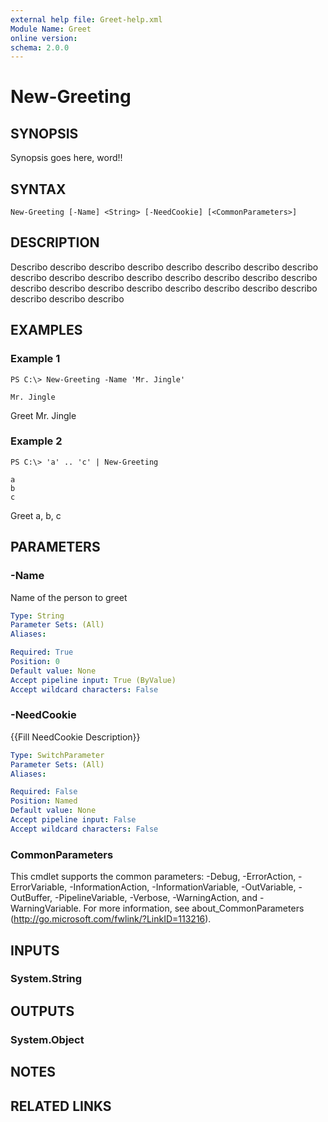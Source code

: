 ```yaml
---
external help file: Greet-help.xml
Module Name: Greet
online version:
schema: 2.0.0
---
```


# New-Greeting

## SYNOPSIS
Synopsis goes here, word!!

## SYNTAX

```
New-Greeting [-Name] <String> [-NeedCookie] [<CommonParameters>]
```

## DESCRIPTION
Describo describo describo describo describo describo describo describo describo describo describo describo describo describo describo describo describo describo describo describo describo describo describo describo describo describo describo

## EXAMPLES

### Example 1
```
PS C:\> New-Greeting -Name 'Mr. Jingle'

Mr. Jingle
```

Greet Mr.
Jingle

### Example 2
```
PS C:\> 'a' .. 'c' | New-Greeting

a
b
c
```

Greet a, b, c

## PARAMETERS

### -Name
Name of the person to greet

```yaml
Type: String
Parameter Sets: (All)
Aliases:

Required: True
Position: 0
Default value: None
Accept pipeline input: True (ByValue)
Accept wildcard characters: False
```

### -NeedCookie
{{Fill NeedCookie Description}}

```yaml
Type: SwitchParameter
Parameter Sets: (All)
Aliases:

Required: False
Position: Named
Default value: None
Accept pipeline input: False
Accept wildcard characters: False
```

### CommonParameters
This cmdlet supports the common parameters: -Debug, -ErrorAction, -ErrorVariable, -InformationAction, -InformationVariable, -OutVariable, -OutBuffer, -PipelineVariable, -Verbose, -WarningAction, and -WarningVariable. For more information, see about_CommonParameters (http://go.microsoft.com/fwlink/?LinkID=113216).

## INPUTS

### System.String

## OUTPUTS

### System.Object

## NOTES

## RELATED LINKS
